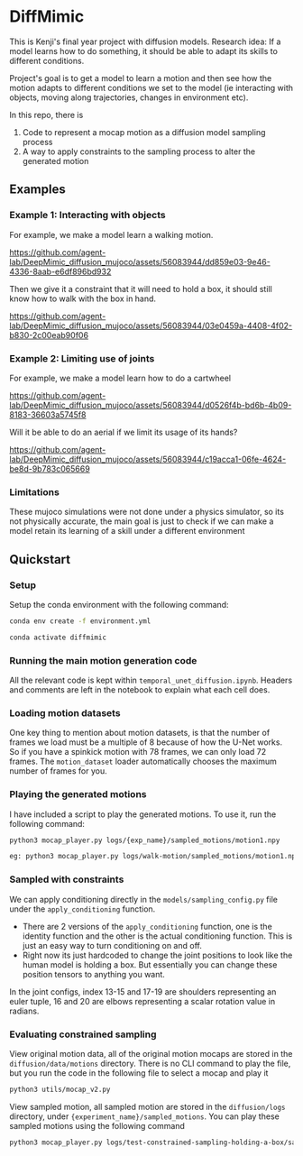 # DiffMimic

This is Kenji's final year project with diffusion models.
Research idea: If a model learns how to do something, it should be able to adapt its skills to different conditions.

Project's goal is to get a model to learn a motion and then see how the motion adapts to different conditions we set to the model (ie interacting with objects, moving along trajectories, changes in environment etc).

In this repo, there is 
1. Code to represent a mocap motion as a diffusion model sampling process   
2. A way to apply constraints to the sampling process to alter the generated motion 

## Examples
### Example 1: Interacting with objects
For example, we make a model learn a walking motion.

https://github.com/agent-lab/DeepMimic_diffusion_mujoco/assets/56083944/dd859e03-9e46-4336-8aab-e6df896bd932

Then we give it a constraint that it will need to hold a box, it should still know how to walk with the box in hand.

https://github.com/agent-lab/DeepMimic_diffusion_mujoco/assets/56083944/03e0459a-4408-4f02-b830-2c00eab90f06

### Example 2: Limiting use of joints
For example, we make a model learn how to do a cartwheel

https://github.com/agent-lab/DeepMimic_diffusion_mujoco/assets/56083944/d0526f4b-bd6b-4b09-8183-36603a5745f8

Will it be able to do an aerial if we limit its usage of its hands?

https://github.com/agent-lab/DeepMimic_diffusion_mujoco/assets/56083944/c19acca1-06fe-4624-be8d-9b783c065669

### Limitations
These mujoco simulations were not done under a physics simulator, so its not physically accurate, the main goal is just to check if we can make a model retain its learning of a skill under a different environment

## Quickstart

### Setup

Setup the conda environment with the following command:

```bash
conda env create -f environment.yml

conda activate diffmimic
```

### Running the main motion generation code

All the relevant code is kept within `temporal_unet_diffusion.ipynb`. Headers and comments are left in the notebook to explain what each cell does.

### Loading motion datasets

One key thing to mention about motion datasets, is that the number of frames we load must be a multiple of 8 because of how the U-Net works. So if you have a spinkick motion with 78 frames, we can only load 72 frames. The `motion_dataset` loader automatically chooses the maximum number of frames for you.

### Playing the generated motions

I have included a script to play the generated motions. To use it, run the following command:

```bash
python3 mocap_player.py logs/{exp_name}/sampled_motions/motion1.npy

eg: python3 mocap_player.py logs/walk-motion/sampled_motions/motion1.npy
```

### Sampled with constraints

We can apply conditioning directly in the `models/sampling_config.py` file under the `apply_conditioning` function. 
- There are 2 versions of the `apply_conditioning` function, one is the identity function and the other is the actual conditioning function. This is just an easy way to turn conditioning on and off.
- Right now its just hardcoded to change the joint positions to look like the human model is holding a box. But essentially you can change these position tensors to anything you want.

In the joint configs, index 13-15 and 17-19 are shoulders representing an euler tuple, 16 and 20 are elbows representing a scalar rotation value in radians. 

### Evaluating constrained sampling

View original motion data, all of the original motion mocaps are stored in the `diffusion/data/motions` directory. There is no CLI command to play the file, but you run the code in the following file to select a mocap and play it
```bash
python3 utils/mocap_v2.py
```

View sampled motion, all sampled motion are stored in the `diffusion/logs` directory, under `{experiment_name}/sampled_motions`. You can play these sampled motions using the following command
```bash
python3 mocap_player.py logs/test-constrained-sampling-holding-a-box/sampled_motions/motion1.npy
```
